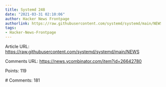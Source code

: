 ```yaml
---
title: Systemd 248
date: "2021-03-31 02:10:06"
author: Hacker News Frontpage
authorlink: https://raw.githubusercontent.com/systemd/systemd/main/NEWS
tags:
- Hacker-News-Frontpage
---
```


<p>Article URL: <a href="https://raw.githubusercontent.com/systemd/systemd/main/NEWS">https://raw.githubusercontent.com/systemd/systemd/main/NEWS</a></p>
<p>Comments URL: <a href="https://news.ycombinator.com/item?id=26642780">https://news.ycombinator.com/item?id=26642780</a></p>
<p>Points: 119</p>
<p># Comments: 181</p>

